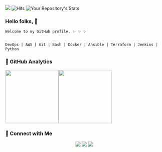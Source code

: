![](https://komarev.com/ghpvc/?username=amalbosemathew) 
![Hits](https://hitcounter.pythonanywhere.com/count/tag.svg?url=https://github.com/amalbosemathew)
![Your Repository's Stats](https://contrib.rocks/image?repo=amalbosemathew)

### Hello folks, 👋

```
Welcome to my GitHub profile. ✨ ✨ ✨


DevOps | AWS | Git | Bash | Docker | Ansible | Terraform | Jenkins | Python
```
### :diamond_shape_with_a_dot_inside: GitHub Analytics

<img height="170px" src="https://github-readme-stats.vercel.app/api?username=amalbosemathew&include_all_commits=true&count_private=true&show_icons=true&theme=chartreuse-dark&card" /><img height="170px" src="https://github-readme-stats.vercel.app/api/top-langs/?username=amalbosemathew&include_all_commits=true&count_private=true&show_icons=true&theme=chartreuse-dark&layout=compact" />

### :diamond_shape_with_a_dot_inside: Connect with Me

<p align="center">
<a href="mailto:mathew.amalbose@gmail.com"><img src="https://img.shields.io/badge/-mathew.amalbose@gmail.com-D14836?style=flat&logo=Gmail&logoColor=white"/></a>
<a href="https://www.linkedin.com/in/amal-bose-mathew"><img src="https://img.shields.io/badge/-Linkedin-blue"/></a>
<a href="https://techbit-new.blogspot.com/"><img src="https://img.shields.io/badge/-Blogger-orange"/></a>
  
